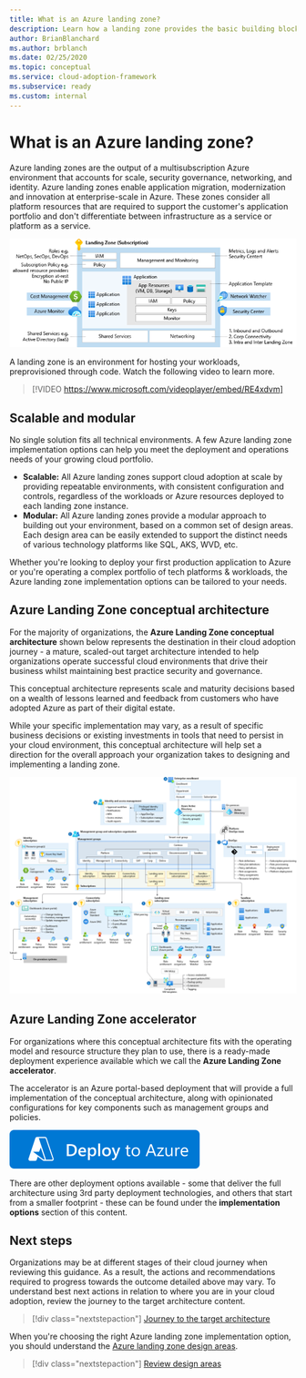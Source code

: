 ```yaml
---
title: What is an Azure landing zone?
description: Learn how a landing zone provides the basic building block of any cloud adoption environment.
author: BrianBlanchard
ms.author: brblanch
ms.date: 02/25/2020
ms.topic: conceptual
ms.service: cloud-adoption-framework
ms.subservice: ready
ms.custom: internal
---
```


<!-- cSpell:ignore multisubscription -->

# What is an Azure landing zone?

Azure landing zones are the output of a multisubscription Azure environment that accounts for scale, security governance, networking, and identity. Azure landing zones enable application migration, modernization and innovation at enterprise-scale in Azure. These zones consider all platform resources that are required to support the customer's application portfolio and don't differentiate between infrastructure as a service or platform as a service.

![Diagram that shows a landing zone design.](../enterprise-scale/media/lz-design.png)

A landing zone is an environment for hosting your workloads, preprovisioned through code. Watch the following video to learn more.

<!-- markdownlint-disable MD034 -->

> [!VIDEO https://www.microsoft.com/videoplayer/embed/RE4xdvm]

<!-- markdownlint-enable MD034 -->

## Scalable and modular

No single solution fits all technical environments. A few Azure landing zone implementation options can help you meet the deployment and operations needs of your growing cloud portfolio.

- **Scalable:** All Azure landing zones support cloud adoption at scale by providing repeatable environments, with consistent configuration and controls, regardless of the workloads or Azure resources deployed to each landing zone instance.
- **Modular:** All Azure landing zones provide a modular approach to building out your environment, based on a common set of design areas. Each design area can be easily extended to support the distinct needs of various technology platforms like SQL, AKS, WVD, etc.

 Whether you're looking to deploy your first production application to Azure or you're operating a complex portfolio of tech platforms & workloads, the Azure landing zone implementation options can be tailored to your needs.

## Azure Landing Zone conceptual architecture

For the majority of organizations, the **Azure Landing Zone conceptual architecture** shown below represents the destination in their cloud adoption journey - a mature, scaled-out target architecture intended to help organizations operate successful cloud environments that drive their business whilst maintaining best practice security and governance.

This conceptual architecture represents scale and maturity decisions based on a wealth of lessons learned and feedback from customers who have adopted Azure as part of their digital estate.

While your specific implementation may vary, as a result of specific business decisions or existing investments in tools that need to persist in your cloud environment, this conceptual architecture will help set a direction for the overall approach your organization takes to designing and implementing a landing zone.

![Azure Landing Zone conceptual architecture diagram](../enterprise-scale/media/ns-arch-cust-expanded.png)

## Azure Landing Zone accelerator

For organizations where this conceptual architecture fits with the operating model and resource structure they plan to use, there is a ready-made deployment experience available which we call the **Azure Landing Zone accelerator**.

The accelerator is an Azure portal-based deployment that will provide a full implementation of the conceptual architecture, along with opinionated configurations for key components such as management groups and policies.

 
[![DTA-Button-ALZ](https://raw.githubusercontent.com/Azure/azure-quickstart-templates/master/1-CONTRIBUTION-GUIDE/images/deploytoazure.svg?sanitize=true)](http://aka.ms/caf/ready/accelerator)

There are other deployment options available - some that deliver the full architecture using 3rd party deployment technologies, and others that start from a smaller footprint - these can be found under the **implementation options** section of this content.

## Next steps

Organizations may be at different stages of their cloud journey when reviewing this guidance. 
As a result, the actions and recommendations required to progress towards the outcome detailed above may vary.
To understand best next actions in relation to where you are in your cloud adoption, review the journey to the target architecture content.

> [!div class="nextstepaction"]
> [Journey to the target architecture](./landing-zone-journey.md)

When you're choosing the right Azure landing zone implementation option, you should understand the [Azure landing zone design areas](./design-areas.md).

> [!div class="nextstepaction"]
> [Review design areas](./design-areas.md)
